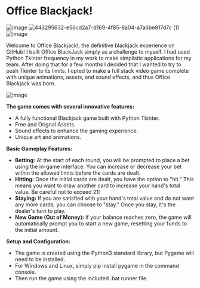 # Office Blackjack!
![image](https://github.com/user-attachments/assets/d4b43f65-859f-4fb0-a4e5-7d320e373b22) ![443295632-e56cd2a7-d169-4f85-8a04-a7a6be817d7c (1)](https://github.com/user-attachments/assets/d9dcbabb-2608-457a-a071-9cce3cad5d3f) ![image](https://github.com/user-attachments/assets/e7ee561e-82d7-4771-903b-69d624d3db24)

Welcome to Office Blackjack!, the definitive blackjack experience on GitHub! I built Office BlackJack simply as a challenge to myself. I had used Python Tkinter frequency in my work to make simplistic applications for my team. After doing that for a few months I decided that I wanted to try to push Tkinter to its limits. I opted to make a full stack video game complete with unique animations, assets, and sound effects, and thus Office Blackjack was born.

![image](https://github.com/user-attachments/assets/c77af6a4-5509-4b17-89b6-f4a32306fc0c)

**The game comes with several innovative features:**

* A fully functional Blackjack game built with Python Tkinter.
* Free and Orignal Assets.
* Sound effects to enhance the gaming experience.
* Unique art and animations.

**Basic Gameplay Features:**

* **Betting:** At the start of each round, you will be prompted to place a bet using the in-game interface. You can increase or decrease your bet within the allowed limits before the cards are dealt.
* **Hitting:** Once the initial cards are dealt, you have the option to "hit." This means you want to draw another card to increase your hand's total value. Be careful not to exceed 21!
* **Staying:** If you are satisfied with your hand's total value and do not want any more cards, you can choose to "stay." Once you stay, it's the dealer's turn to play.
* **New Game (Out of Money):** If your balance reaches zero, the game will automatically prompt you to start a new game, resetting your funds to the initial amount.

**Setup and Configuration:**

* The game is created using the Python3 standard library, but Pygame will need to be installed.
* For Windows and Linux, simply pip install pygame in the command console.
* Then run the game using the included .bat runner file.




